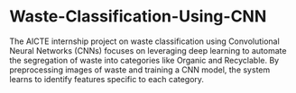 # Waste-Classification-Using-CNN
The AICTE internship project on waste classification using Convolutional Neural Networks (CNNs) focuses on leveraging deep learning to automate the segregation of waste into categories like Organic and Recyclable. By preprocessing images of waste and training a CNN model, the system learns to identify features specific to each category. 
